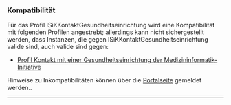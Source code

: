 ### Kompatibilität

Für das Profil ISiKKontaktGesundheitseinrichtung wird eine Kompatibilität mit folgenden Profilen angestrebt; allerdings kann nicht sichergestellt werden, dass Instanzen, die gegen ISiKKontaktGesundheitseinrichtung valide sind, auch valide sind gegen:
* [Profil Kontakt mit einer Gesundheitseinrichtung der Medizininformatik-Initiative](https://www.medizininformatik-initiative.de/fhir/core/modul-fall/StructureDefinition/KontaktGesundheitseinrichtung)

Hinweise zu Inkompatibilitäten können über die [Portalseite](https://service.gematik.de/servicedesk/customer/portal/16) gemeldet werden..

---
